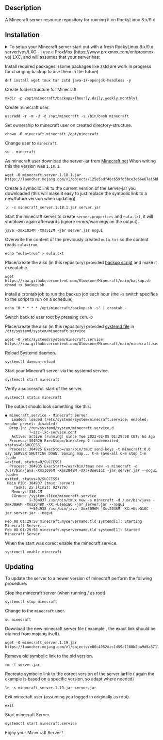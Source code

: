 ## Description ##
A Minecraft server resource repository for running it on RockyLinux 8.x/9.x

## Installation ##
<details>
<summary>To setup your Minecraft server start out with a fresh RockyLinux 8.x/9.x server/vps/LXC -  i use a ProxMox (https://www.proxmox.com/en/proxmox-ve) LXC,
and will assumes that your server has:</summary>
  
    - (atleast) 4Gb of memory available.
    - Default minecraft port 25565 (TCP/UDP) open in firewall
    - SSH acccess to the box.
</details>

Install required packages: (some packages like zstd are work in progress for changing backup to use them in the future)
```
dnf install wget tmux tar zstd java-17-openjdk-headless -y
```

Create folderstructure for Minecraft.
```
mkdir -p /opt/minecraft/backups/{hourly,daily,weekly,monthly}
```

Create minecraft user.
```
useradd -r -m -U -d /opt/minecraft -s /bin/bash minecraft
```

Set ownership to minecraft user on created directory-structure.
```
chown -R minecraft.minecraft /opt/minecraft
```

Change user to `minecraft`.
```
su - minecraft
```

As minecraft user download the server-jar from [Minecraft.net](https://www.minecraft.net/en-us/download/server) When writing this the version was `1.18.1`.
```
wget -O minecraft_server.1.18.1.jar https://launcher.mojang.com/v1/objects/125e5adf40c659fd3bce3e66e67a16bb49ecc1b9/server.jar
```

Create a symbolic link to the current version of the server-jar you downloaded (this will make it easy to just replace the symbolic link to a new/future version when updating)
```
ln -s minecraft_server.1.18.1.jar server.jar
```

Start the minecraft server to create `server.properties` and `eula.txt`, it will shutdown again afterwards (ignore errors/warnings on the output).
```
java -Xmx1024M -Xms512M -jar server.jar nogui
```

Overwrite the content of the previously created `eula.txt` so the content reads `eula=true`.
```
echo "eula=true" > eula.txt
```

Place/create the also (in this repository) provided [backup script](https://raw.githubusercontent.com/Glowsome/Minecraft/main/backup.sh) and make it executable.
```
wget https://raw.githubusercontent.com/Glowsome/Minecraft/main/backup.sh
chmod +x backup.sh
```

Install a crontab job to run the backup job each hour (the `-s` switch specifies to the script to run on a schedule)
```
echo "0 * * * * /opt/minecraft/backup.sh -s" | crontab -
```


Switch back to user root by pressing `CRTL-D` 

Place/create the also (in this repository) provided [systemd file](https://raw.githubusercontent.com/Glowsome/Minecraft/main/minecraft.service) in `/etc/systemd/system/minecraft.service`
```
wget -O /etc/systemd/system/minecraft.service https://raw.githubusercontent.com/Glowsome/Minecraft/main/minecraft.service
```

Reload Systemd daemon.
```
systemctl daemon-reload
```

Start your Minecraft server via the systemd service.
```
systemctl start minecraft
```

Verify a successfull start of the server.
```
systemctl status minecraft
```
The output should look something like this:
```
● minecraft.service - Minecraft Server
   Loaded: loaded (/etc/systemd/system/minecraft.service; enabled; vendor preset: disabled)
  Drop-In: /run/systemd/system/minecraft.service.d
           └─zzz-lxc-service.conf
   Active: active (running) since Tue 2022-02-08 01:29:58 CET; 6s ago
  Process: 304926 ExecStop=/bin/sleep 2 (code=exited, status=0/SUCCESS)
  Process: 304925 ExecStop=/usr/bin/tmux send-keys -t minecraft:0.0 say SERVER SHUTTING DOWN. Saving map... C-m save-all C-m stop C-m (code
=exited, status=0/SUCCESS)
  Process: 304935 ExecStart=/usr/bin/tmux new -s minecraft -d /usr/bin/java -Xmx3096M -Xms2048M -XX:+UseG1GC -jar server.jar --nogui (code=
exited, status=0/SUCCESS)
 Main PID: 304937 (tmux: server)
    Tasks: 25 (limit: 927876)
   Memory: 330.1M
   CGroup: /system.slice/minecraft.service
           ├─304937 /usr/bin/tmux new -s minecraft -d /usr/bin/java -Xmx3096M -Xms2048M -XX:+UseG1GC -jar server.jar --nogui
           └─304938 /usr/bin/java -Xmx3096M -Xms2048M -XX:+UseG1GC -jar server.jar --nogui

Feb 08 01:29:58 minecraft.myservername.tld systemd[1]: Starting Minecraft Server...
Feb 08 01:29:58 minecraft.myservername.tld systemd[1]: Started Minecraft Server.
```
When the start was corect enable the minecraft service.
```
systemctl enable minecraft
```

## Updating ##
<summary>
To update the server to a newer version of minecraft perform the follwing procedure:
</summary>

Stop the minecraft server (when running / as root)
```
systemctl stop minecraft
```

Change to the `minecraft` user.
```
su minecraft
```

Download the new minecraft server file ( example , the exact link should be otained from mojang itself).
```
wget -O minecraft_server.1.19.jar https://launcher.mojang.com/v1/objects/e00c4052dac1d59a1188b2aa9d5a87113aaf1122/server.jar
```

Remove old symbolic link to the old version.
```
rm -f server.jar
```

Recreate symbolic link to the corect version of the server jarfile ( again the example is based on a specific version, so adapt where needed)
```
ln -s minecraft_server.1.19.jar server.jar
```

Exit minecraft user (assuming you logged in originally as root).
```
exit
```

Start minecraft Server.
```
systemctl start minecraft.service
```

Enjoy your Minecraft Server !
